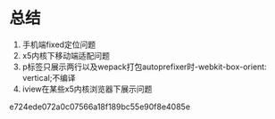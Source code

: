 # 总结

1. 手机端fixed定位问题
2. x5内核下移动端适配问题
3. p标签只展示两行以及wepack打包autoprefixer时-webkit-box-orient: vertical;不编译
4. iview在某些x5内核浏览器下展示问题

e724ede072a0c07566a18f189bc55e90f8e4085e
